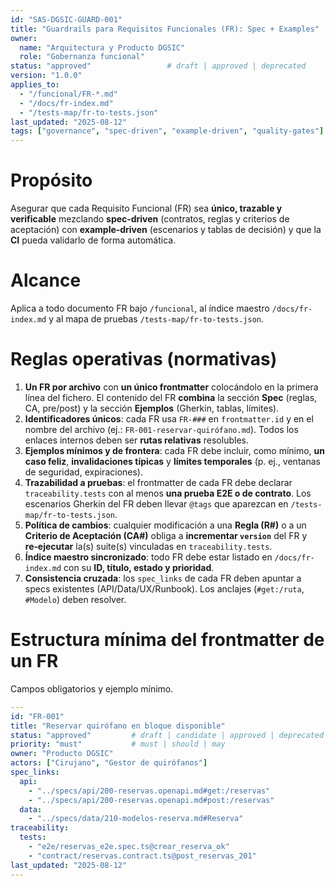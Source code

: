 ```yaml
---
id: "SAS-DGSIC-GUARD-001"
title: "Guardrails para Requisitos Funcionales (FR): Spec + Examples"
owner:
  name: "Arquitectura y Producto DGSIC"
  role: "Gobernanza funcional"
status: "approved"                 # draft | approved | deprecated
version: "1.0.0"
applies_to:
  - "/funcional/FR-*.md"
  - "/docs/fr-index.md"
  - "/tests-map/fr-to-tests.json"
last_updated: "2025-08-12"
tags: ["governance", "spec-driven", "example-driven", "quality-gates"]
---
```


# Propósito
Asegurar que cada Requisito Funcional (FR) sea **único, trazable y verificable** mezclando **spec‑driven** (contratos, reglas y criterios de aceptación) con **example‑driven** (escenarios y tablas de decisión) y que la **CI** pueda validarlo de forma automática.

# Alcance
Aplica a todo documento FR bajo `/funcional`, al índice maestro `/docs/fr-index.md` y al mapa de pruebas `/tests-map/fr-to-tests.json`.

# Reglas operativas (normativas)
1. **Un FR por archivo** con **un único frontmatter** colocándolo en la primera línea del fichero. El contenido del FR **combina** la sección **Spec** (reglas, CA, pre/post) y la sección **Ejemplos** (Gherkin, tablas, límites).
2. **Identificadores únicos**: cada FR usa `FR-###` en `frontmatter.id` y en el nombre del archivo (ej.: `FR-001-reservar-quirófano.md`). Todos los enlaces internos deben ser **rutas relativas** resolubles.
3. **Ejemplos mínimos y de frontera**: cada FR debe incluir, como mínimo, **un caso feliz**, **invalidaciones típicas** y **límites temporales** (p. ej., ventanas de seguridad, expiraciones).
4. **Trazabilidad a pruebas**: el frontmatter de cada FR debe declarar `traceability.tests` con al menos **una prueba E2E o de contrato**. Los escenarios Gherkin del FR deben llevar `@tags` que aparezcan en `/tests-map/fr-to-tests.json`.
5. **Política de cambios**: cualquier modificación a una **Regla (R#)** o a un **Criterio de Aceptación (CA#)** obliga a **incrementar `version`** del FR y **re‑ejecutar** la(s) suite(s) vinculadas en `traceability.tests`.
6. **Índice maestro sincronizado**: todo FR debe estar listado en `/docs/fr-index.md` con su **ID, título, estado y prioridad**.
7. **Consistencia cruzada**: los `spec_links` de cada FR deben apuntar a specs existentes (API/Data/UX/Runbook). Los anclajes (`#get:/ruta`, `#Modelo`) deben resolver.

# Estructura mínima del frontmatter de un FR
Campos obligatorios y ejemplo mínimo.

```yaml
---
id: "FR-001"
title: "Reservar quirófano en bloque disponible"
status: "approved"         # draft | candidate | approved | deprecated
priority: "must"           # must | should | may
owner: "Producto DGSIC"
actors: ["Cirujano", "Gestor de quirófanos"]
spec_links:
  api:
    - "../specs/api/200-reservas.openapi.md#get:/reservas"
    - "../specs/api/200-reservas.openapi.md#post:/reservas"
  data:
    - "../specs/data/210-modelos-reserva.md#Reserva"
traceability:
  tests:
    - "e2e/reservas_e2e.spec.ts@crear_reserva_ok"
    - "contract/reservas.contract.ts@post_reservas_201"
last_updated: "2025-08-12"
---
